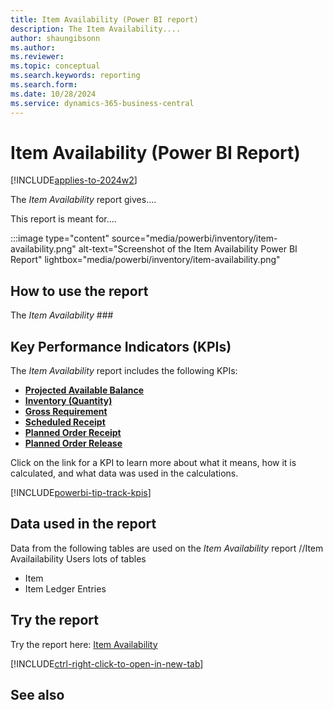 ```yaml
---
title: Item Availability (Power BI report)
description: The Item Availability....
author: shaungibsonn
ms.author: 
ms.reviewer: 
ms.topic: conceptual
ms.search.keywords: reporting
ms.search.form: 
ms.date: 10/28/2024
ms.service: dynamics-365-business-central
---
```


# Item Availability (Power BI Report)
[!INCLUDE[applies-to-2024w2](includes/applies-to-2024w2.md)]


The *Item Availability* report gives....

This report is meant for....

:::image type="content" source="media/powerbi/inventory/item-availability.png" alt-text="Screenshot of the Item Availability Power BI Report" lightbox="media/powerbi/inventory/item-availability.png"

## How to use the report

The *Item Availability* ###

## Key Performance Indicators (KPIs)

The *Item Availability* report includes the following KPIs:

- [**Projected Available Balance**](####)
- [**Inventory (Quantity)**](####)
- [**Gross Requirement**](####)
- [**Scheduled Receipt**](####)
- [**Planned Order Receipt**](####)
- [**Planned Order Release**](####)

Click on the link for a KPI to learn more about what it means, how it is calculated, and what data was used in the calculations. 

[!INCLUDE[powerbi-tip-track-kpis](includes/powerbi-tip-track-kpis.md)]

## Data used in the report

Data from the following tables are used on the *Item Availability* report
//Item Availailability Users lots of tables
- Item
- Item Ledger Entries

## Try the report

Try the report here: [Item Availability](https://businesscentral.dynamics.com?###)

[!INCLUDE[ctrl-right-click-to-open-in-new-tab](includes/ctrl-right-click-to-open-in-new-tab.md)]

## See also
